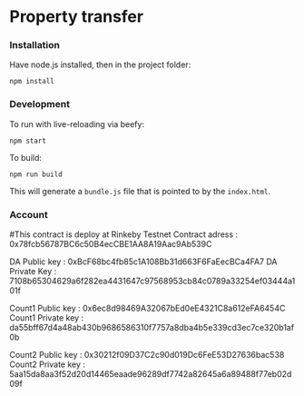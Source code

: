 #  Property transfer

### Installation

Have node.js installed, then in the project folder:

```
npm install
```

### Development

To run with live-reloading via beefy:

`npm start`

To build:

`npm run build`

This will generate a `bundle.js` file that is pointed to by the `index.html`.

### Account

#This contract is deploy at Rinkeby Testnet 
Contract adress : 0x78fcb56787BC6c50B4ecCBE1AA8A19Aac9Ab539C

DA Public key : 0xBcF68bc4fb85c1A108Bb31d663F6FaEecBCa4FA7 
DA Private Key : 7108b65304629a6f282ea4431647c97568953cb84c0789a33254ef03444a101f


Count1 Public key : 0x6ec8d98469A32067bEd0eE4321C8a612eFA6454C
Count1 Private key : da55bff67d4a48ab430b9686586310f7757a8dba4b5e339cd3ec7ce320b1af0b

Count2 Public key : 0x30212f09D37C2c90d019Dc6FeE53D27636bac538  
Count2 Private key : 5aa15da8aa3f52d20d14465eaade96289df7742a82645a6a89488f77eb02d09f
